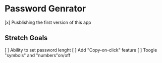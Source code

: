 # Password Genrator
[x] Pusblishing the first version of this app
## Stretch Goals
[ ] Ability to set password lenght
[ ] Add "Copy-on-click" feature
[ ] Toogle "symbols" and "numbers"on/off